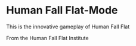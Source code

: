 # Human Fall Flat-Mode
This is the innovative gameplay of Human Fall Flat 

From the Human Fall Flat Institute
